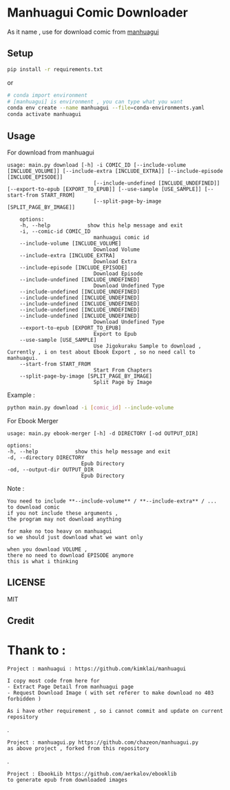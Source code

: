 # Manhuagui Comic Downloader

As it name , use for download comic from [manhuagui](https://www.manhuagui.com)


## Setup 

```bash
pip install -r requirements.txt
```
or 
```bash
# conda import environment
# [manhuagui] is environment , you can type what you want 
conda env create --name manhuagui --file=conda-environments.yaml
conda activate manhuagui
```

## Usage

For download from manhuagui

    usage: main.py download [-h] -i COMIC_ID [--include-volume [INCLUDE_VOLUME]] [--include-extra [INCLUDE_EXTRA]] [--include-episode [INCLUDE_EPISODE]]
                                [--include-undefined [INCLUDE_UNDEFINED]] [--export-to-epub [EXPORT_TO_EPUB]] [--use-sample [USE_SAMPLE]] [--start-from START_FROM]
                                [--split-page-by-image [SPLIT_PAGE_BY_IMAGE]]

        options:
        -h, --help            show this help message and exit
        -i, --comic-id COMIC_ID
                                manhuagui comic id
        --include-volume [INCLUDE_VOLUME]
                                Download Volume
        --include-extra [INCLUDE_EXTRA]
                                Download Extra
        --include-episode [INCLUDE_EPISODE]
                                Download Episode
        --include-undefined [INCLUDE_UNDEFINED]
                                Download Undefined Type
        --include-undefined [INCLUDE_UNDEFINED]
        --include-undefined [INCLUDE_UNDEFINED]
        --include-undefined [INCLUDE_UNDEFINED]
        --include-undefined [INCLUDE_UNDEFINED]
        --include-undefined [INCLUDE_UNDEFINED]
                                Download Undefined Type
        --export-to-epub [EXPORT_TO_EPUB]
                                Export to Epub
        --use-sample [USE_SAMPLE]
                                Use Jigokuraku Sample to download , Currently , i on test about Ebook Export , so no need call to manhuagui.
        --start-from START_FROM
                                Start From Chapters
        --split-page-by-image [SPLIT_PAGE_BY_IMAGE]
                                Split Page by Image

Example : 
```bash
python main.py download -i [comic_id] --include-volume
```

For Ebook Merger

    usage: main.py ebook-merger [-h] -d DIRECTORY [-od OUTPUT_DIR]

    options:
    -h, --help            show this help message and exit
    -d, --directory DIRECTORY
                            Epub Directory
    -od, --output-dir OUTPUT_DIR
                            Epub Directory




Note : 

    You need to include **--include-volume** / **--include-extra** / ...  to download comic
    if you not include these arguments , 
    the program may not download anything

    for make no too heavy on manhuagui 
    so we should just download what we want only

    when you download VOLUME , 
    there no need to download EPISODE anymore
    this is what i thinking




## LICENSE

MIT

## Credit 

<h1>Thank to :</h1>

    Project : manhuagui : https://github.com/kimklai/manhuagui

    I copy most code from here for 
    - Extract Page Detail from manhuagui page
    - Request Download Image ( with set referer to make download no 403 forbidden )

    As i have other requirement , so i cannot commit and update on current repository

.

    Project : manhuagui.py https://github.com/chazeon/manhuagui.py
    as above project , forked from this repository

.

    Project : EbookLib https://github.com/aerkalov/ebooklib
    to generate epub from downloaded images

